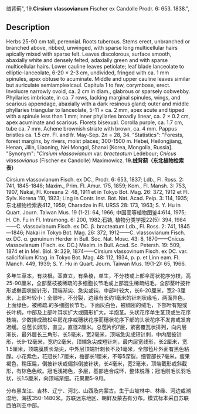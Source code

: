 绒背蓟",
19.**Cirsium vlassovianum** Fischer ex Candolle Prodr. 6: 653. 1838.",

## Description
Herbs 25-90 cm tall, perennial. Roots tuberous. Stems erect, unbranched or branched above, ribbed, unwinged, with sparse long multicellular hairs apically mixed with sparse felt. Leaves discolorous, surface smooth, abaxially white and densely felted, adaxially green and with sparse multicellular hairs. Lower cauline leaves petiolate; leaf blade lanceolate to elliptic-lanceolate, 6-20 × 2-3 cm, undivided, fringed with ca. 1 mm spinules, apex obtuse to acuminate. Middle and upper cauline leaves similar but auriculate semiamplexicaul. Capitula 1 to few, corymbose, erect. Involucre narrowly ovoid, ca. 2 cm in diam., glabrous or sparsely cobwebby. Phyllaries imbricate, in ca. 7 rows, lacking marginal spinules, wings, and scarious appendage, abaxially with a dark resinous gland; outer and middle phyllaries triangular to lanceolate, 5-11 × ca. 2 mm, apex acute and tipped with a spinule less than 1 mm; inner phyllaries broadly linear, ca. 2 × 0.2 cm, apex acuminate and scarious. Florets bisexual. Corolla purple, ca. 1.7 cm, tube ca. 7 mm. Achene brownish striate with brown, ca. 4 mm. Pappus bristles ca. 1.5 cm. Fl. and fr. May-Sep. 2*n* = 28, 34.
  "Statistics": "Forests, forest margins, by rivers, moist places; 300-1500 m. Hebei, Heilongjiang, Henan, Jilin, Liaoning, Nei Mongol, Shanxi [Korea, Mongolia, Russia].
  "Synonym": "*Cirsium vlassovianum* var. *bracteatum* Ledebour; *Cnicus vlassovianus* (Fischer ex Candolle) Maximowicz.
**19.绒背蓟（东北植物检索表）**

Cirsium vlassovianum Fisch. ex DC., Prodr. 6: 653, 1837; Ldb., Fl. Ross. 2: 741, 1845-1846; Maxim., Prim. Fl. Amur. 175, 1859; Kom., Fl. Mansh. 3: 753, 1907, Nakai, Fl. Koreana 2: 48, 1911 et in Tokyo Bot. Mag. 26: 372, 1912 et Fl. Sylv. Korena 110, 1923; Ling in Contr. Inst. Bot. Nat. Acad. Peip. 3: 114, 1935;东北植物检索表412, 1959; Charadze in Fl. URSS 28: 173, 1963; S. Y. Hu in Quart. Journ. Taiwan Mus. 19 (1-2): 64, 1966; 中国高等植物图鉴4:614, 1975; H. Ch. Fu in Fl. Intramong. 6: 200, 1982;石铸, 植物分类学报22(5): 394, 1984——C. vlassovianum Fisch. ex DC. β. bracteatum Ldb., Fl. Ross. 2: 741, 1845—1846; Nakai in Tokyo Bot. Mag. 26: 372, 1912——C. vlassovianum Fisch. ex DC. α. genuinum Herder in Bull. Soc. Nat. Mosc. 43: 8, 1870——Cnicus vlassovianum (Fisch. ex. DC.) Maxim. in Bull. Acad. Sc. Petersh. 19: 509, 1874 et in Mel. Biol. 9: 329, 1874——Cirsium vlassovinum Fisch. ex DC. var. salicifolium Kitag. in Tokyo Bot. Mag. 48: 112, 1934, p. p. et Linn eam. Fl. Manch. 449, 1939; S. Y. Hu in Quart. Journ. Taiwan Mus. 19(1-2): 65, 1966.

多年生草本，有块根。茎直立，有条棱，单生，不分枝或上部伞房状花序分枝，高25-90厘米，全部茎枝被稀疏的多细胞长节毛或上部混生稀疏绒毛。全部茎叶披针形或椭圆状披针形，顶端渐尖、急尖或钝，中部叶较大，长6-20厘米，宽2-3厘米，上部叶较小；全部叶，不分裂，边缘有长约1毫米的针刺状缘毛，两面异色，上面绿色，被稀疏.的多细胞长节毛，下面灰白色，被稠密的绒毛，下部叶有短或长叶柄，中部及上部叶耳状扩大或圆形扩大，半抱茎。头状花序单生茎顶或生花序枝端，少数排成疏松伞房花序或穗状花序而穗状花序下部的头状花序不发育或发育迟缓。总苞长卵形，直立，直径2厘米。总苞片约7层，紧密覆瓦状排列，向内层渐长，最外层长三角形，长5毫米，宽2毫米，顶端急尖成短针刺，中内层披针形，长9-12毫米，宽约2毫米，顶端急尖成短针刺，最内层宽线形，长2厘米，宽1.5厘米，顶端膜质长渐尖，中外层顶端针刺长不及1毫米，全部苞片外面有黑色粘腺。小花紫色，花冠长1.7厘米，檐部长1厘米，不等5深裂，细管部长7毫米。瘦果褐色，稍压扁，倒披针状或偏斜倒披针状，长4毫米，宽2毫米，顶端截形或斜截形，有棕色色纹。冠毛浅褐色，多层，基部连合成环，整体脱落；冠毛刚毛长羽毛状，长1.5厘米，向顶端渐细。花果期5-9月。

分布黑龙江、吉林、辽宁、河北、山西及内蒙古。生于山坡林中、林缘、河边或潮湿地，海拔350-1480米。苏联远东地区、朝鲜及蒙古有分布。模式标本采自苏联西伯利亚中部。
